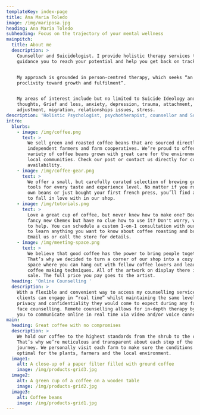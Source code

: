 ```yaml
---
templateKey: index-page
title: Ana Maria Toledo
image: /img/mariposa.jpg
heading: Ana Maria Toledo
subheading: Focus on the trajectory of your mental wellness
mainpitch:
  title: About me
  description: >
    Counsellor and Suicidologist. I provide holistic therapy services to
    guidance you to reach your potential and help you get back on track. 


    My approach is grounded in person-centred therapy, which seeks “an inbuilt
    proclivity toward growth and fulfilment”.


    My areas of interest include but no limited to Suicide Ideology and
    thoughts, Grief and loss, anxiety, depression, trauma, attachment, life
    adjustment, migration, relationships issues, stress.
description: 'Holistic Psychologist, psychotherapist, counsellor and Suicidologist.'
intro:
  blurbs:
    - image: /img/coffee.png
      text: >
        We sell green and roasted coffee beans that are sourced directly from
        independent farmers and farm cooperatives. We’re proud to offer a
        variety of coffee beans grown with great care for the environment and
        local communities. Check our post or contact us directly for current
        availability.
    - image: /img/coffee-gear.png
      text: >
        We offer a small, but carefully curated selection of brewing gear and
        tools for every taste and experience level. No matter if you roast your
        own beans or just bought your first french press, you’ll find a gadget
        to fall in love with in our shop.
    - image: /img/tutorials.png
      text: >
        Love a great cup of coffee, but never knew how to make one? Bought a
        fancy new Chemex but have no clue how to use it? Don't worry, we’re here
        to help. You can schedule a custom 1-on-1 consultation with our baristas
        to learn anything you want to know about coffee roasting and brewing.
        Email us or call the store for details.
    - image: /img/meeting-space.png
      text: >
        We believe that good coffee has the power to bring people together.
        That’s why we decided to turn a corner of our shop into a cozy meeting
        space where you can hang out with fellow coffee lovers and learn about
        coffee making techniques. All of the artwork on display there is for
        sale. The full price you pay goes to the artist.
  heading: 'Online Counselling '
  description: >
    With a flexible and convenient way to access my counselling services,
    clients can engage in “real time” whilst maintaining the same level of
    privacy and confidentiality they would come to expect during any face to
    face counselling. Remote counselling allows for in-depth therapy by enabling
    you to communicate online in real time via video and/or voice connection.
main:
  heading: Great coffee with no compromises
  description: >
    We hold our coffee to the highest standards from the shrub to the cup.
    That’s why we’re meticulous and transparent about each step of the coffee’s
    journey. We personally visit each farm to make sure the conditions are
    optimal for the plants, farmers and the local environment.
  image1:
    alt: A close-up of a paper filter filled with ground coffee
    image: /img/products-grid3.jpg
  image2:
    alt: A green cup of a coffee on a wooden table
    image: /img/products-grid2.jpg
  image3:
    alt: Coffee beans
    image: /img/products-grid1.jpg
---
```


